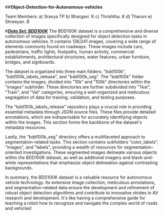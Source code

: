 ##**Object-Detection-for-Autonomous-vehicles**

Team Members:
  a) Sravya TP
  b) Bhargavi. K
  c) Thrishtha. K
  d) Tharuni
  e) Shreeyan. B

#***<u>Data Set: BDD100K</u>***
The BDD100K dataset is a comprehensive and diverse collection of images specifically designed for object detection tasks in autonomous vehicles. It contains 136,041 images, covering a wide range of elements commonly found on roadways. These images include cars, pedestrians, traffic lights, footpaths, human activity, commercial establishments, architectural structures, water features, urban furniture, bridges, and signboards.

The dataset is organized into three main folders: "bdd100k", "bdd100k_labels_release", and "bdd100k_seg". The "bdd100k" folder contains the images, divided into "10k" and "100k" directories within the "images" subfolder. These directories are further subdivided into "Test", "Train", and "Val" categories, ensuring a well-organized and meticulous segregation of data for training, validation, and testing purposes.

The "bdd100k_labels_release" repository plays a crucial role in providing essential metadata through JSON source files. These files provide detailed annotations, which are indispensable for accurately identifying objects within the images. This section forms the backbone of the dataset's metadata resources.

Lastly, the "bdd100k_seg" directory offers a multifaceted approach to segmentation-related tasks. This section contains subfolders "color_labels", "images", and "labels", providing a wealth of resources for segmentation-oriented investigations. These segmented images delineate various objects within the BDD100K dataset, as well as additional imagery and black-and-white representations that emphasize object delineation against contrasting backgrounds.

In summary, the BDD100K dataset is a valuable resource for autonomous vehicle technology. Its extensive image collection, meticulous annotations, and segmentation-related data ensure the development and refinement of robust object detection algorithms and contribute to innovative strides in AV research and development. It's like having a comprehensive guide for teaching a robot how to recognize and navigate the complex world of roads and vehicles!
